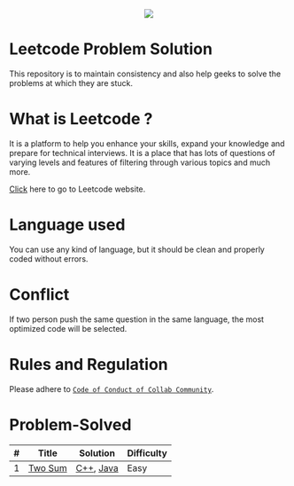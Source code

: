 <div align="center">
 <img src="https://img.shields.io/badge/contributions-welcome-blue">
</div> 
 
# Leetcode Problem Solution
This repository is to maintain consistency and also help geeks to solve the problems at which they are stuck.

# What is Leetcode ?
It is a platform to help you enhance your skills, expand your knowledge and prepare for technical interviews. It is a place that has lots of questions of varying levels and features of filtering through various topics and much more.

[Click](https://leetcode.com/) here to go to Leetcode website. 

# Language used
You can use any kind of language, but it should be clean and properly coded without errors.

# Conflict
If two person push the same question in the same language, the most optimized code will be selected.

# Rules and Regulation 
Please adhere to  [`Code of Conduct of Collab Community`](https://github.com/collab-community/.github/blob/main/.github/CODE_OF_CONDUCT.md).


# Problem-Solved 
| # | Title | Solution | Difficulty |
|---| ----- | -------- | ---------- |
|1|[Two Sum](./Problem/Twosum.md) | [C++](./Solution/cpp/TwoSum.cpp), [Java](./Solution/java/Twosum.java)|Easy|
